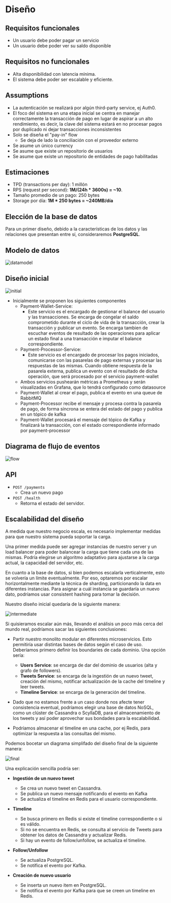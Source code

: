 # Diseño

## Requisitos funcionales

- Un usuario debe poder pagar un servicio
- Un usuario debe poder ver su saldo disponible

## Requisitos no funcionales

- Alta disponibilidad con latencia mínima.
- El sistema debe poder ser escalable y eficiente.

## Assumptions

- La autenticación se realizará por algún third-party service, ej Auth0.
- El foco del sistema en una etapa inicial se centra en manejar correctamente la transacción de pago en lugar de aspirar a un alto rendimiento, es decir, la clave del sistema estará en no procesar pagos por duplicado ni dejar transacciones inconsistentes
- Solo se diseña el "pay-in" flow
    - Se deja de lado la conciliación con el proveedor externo
- Se asume un único currency
- Se asume que existe un repositorio de usuarios
- Se asume que existe un repositorio de entidades de pago habilitadas


## Estimaciones

- TPD (transactions per day): 1 millón
- RPS (request per second): **1M/(24h * 3600s) = ~10**.
- Tamaño promedio de un pago: 250 bytes
- Storage por día: **1M * 250 bytes = ~240MB/día**

## Elección de la base de datos

Para un primer diseño, debido a la características de los datos y las relaciones que presentan entre sí, consideraremos **PostgreSQL**.

## Modelo de datos

![datamodel](./diagrams/datamodel.png)

## Diseño inicial

![initial](./diagrams/initial.png)

- Inicialmente se proponen los siguientes componentes
  - Payment-Wallet-Service: 
    - Este servicio es el encargado de gestionar el balance del usuario y las transacciones. Se encarga de congelar el saldo comprometido durante el ciclo de vida de la transacción,
      crear la transacción y publicar un evento. Se encarga tambien de escuchar eventos de resultado de las operaciones para aplicar un estado final a una transacción  e imputar el balance correspondiente.
  - Payment-Processor-Service: 
    - Este servicio es el encargado de procesar los pagos iniciados, comunicarse con las pasarelas de pago externas
      y procesar las respuestas de las mismas. Cuando obtiene respuesta de la pasarela externa, publica un evento
      con el resultado de dicha operación, que será procesado por el servicio payment-wallet
  - Ambos servicios pushearán métricas a Prometheus y serán visualizadas en Grafana, que lo tendrá configurado como datasource
  - Payment-Wallet al crear el pago, publica el evento en una queue de RabbitMQ
  - Payment-Processor recibe el mensaje y procesa contra la pasarela de pago, de forma síncrona se entera del estado del pago y publica en un tópico de kafka
  - Payment-Wallet procesará el mensaje del tópico de Kafka y finalizará la transacción, con el estado correspondiente informado por payment-processor

## Diagrama de flujo de eventos

![flow](./diagrams/flow.png)

## API

- `POST /payments`
    - Crea un nuevo pago
- `POST /health`
    - Retorna el estado del servidor.
  
## Escalabilidad del diseño

A medida que nuestro negocio escala, es necesario implementar medidas para que nuestro sistema pueda soportar la carga.

Una primer medida puede ser agregar instancias de nuestro server y un load balancer para poder balancear la carga que tiene cada una de las mismas. Podría elegirse un algoritmo adaptativo para ajustarse a la carga actual, la capacidad del servidor, etc.

En cuanto a la base de datos, si bien podemos escalarla verticalmente, esto se volvería un límite eventualmente. Por eso, optaremos por escalar horizontalmente mediante la técnica de sharding, particionando la data en diferentes instancias. Para asignar a cuál instancia se guardaría un nuevo dato, podríamos usar consistent hashing para tomar la decisión.

Nuestro diseño inicial quedaría de la siguiente manera:

![intermediate](./diagrams/intermediate.png)

Si quisieramos escalar aún más, llevando el análisis un poco más cerca del mundo real, podríamos sacar las siguientes conclusiones:

- Partir nuestro monolito modular en diferentes microservicios. Esto permitiría usar distintas bases de datos según el caso de uso. Deberíamos primero definir los boundaries de cada dominio. Una opción sería:
    - **Users Service**: se encarga de dar del dominio de usuarios (alta y grafo de followers).
    - **Tweets Service**: se encarga de la ingestión de un nuevo tweet, creación del mismo,  notificar actualización de la cache del timeline y leer tweets.
    - **Timeline Service**: se encarga de la generación del timeline.

- Dado que no estamos frente a un caso donde nos afecte tener consistencia eventual, podríamos elegir una base de datos NoSQL, como un clúster de Cassandra o ScyllaDB, para el almacenamiento de los tweets y así poder aprovechar sus bondades para la escalabilidad.

- Podríamos almacenar el timeline en una cache, por ej Redis, para optimizar la respuesta a las consultas del mismo.

Podemos bocetar un diagrama simplifado del diseño final de la siguiente manera:

![final](./diagrams/final.png)

Una explicación sencilla podría ser:

- **Ingestión de un nuevo tweet**
    - Se crea un nuevo tweet en Cassandra.
    - Se publica un nuevo mensaje notificando el evento en Kafka
    - Se actualiza el timeline en Redis para el usuario correspondiente.

- **Timeline**
    - Se busca primero en Redis si existe el timeline correspondiente o si es válido.
    - Si no se encuentra en Redis, se consulta al servicio de Tweets para obtener los datos de Cassandra y actualizar Redis.
    - Si hay un evento de follow/unfollow, se actualiza el timeline.

- **Follow/Unfollow**
    - Se actualiza PostgreSQL.
    - Se notifica el evento por Kafka.

- **Creación de nuevo usuario**
    - Se inserta un nuevo item en PostgreSQL.
    - Se notifica el evento por Kafka para que se creen un timeline en Redis.